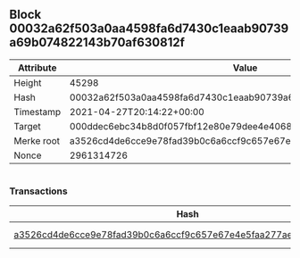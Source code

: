 ## Block 00032a62f503a0aa4598fa6d7430c1eaab90739a69b074822143b70af630812f

Attribute | Value
--- | ---
Height | 45298
Hash | 00032a62f503a0aa4598fa6d7430c1eaab90739a69b074822143b70af630812f
Timestamp | 2021-04-27T20:14:22+00:00
Target | 000ddec6ebc34b8d0f057fbf12e80e79dee4e406881cd5b3f6491893fb3f1ca2
Merke root | a3526cd4de6cce9e78fad39b0c6a6ccf9c657e67e4e5faa277ae0322677b7052
Nonce | 2961314726

```

```

### Transactions

Hash | Amount
--- | ---
[a3526cd4de6cce9e78fad39b0c6a6ccf9c657e67e4e5faa277ae0322677b7052](a3526cd4de6cce9e78fad39b0c6a6ccf9c657e67e4e5faa277ae0322677b7052.md) | 10.00000000 SKEPTI 
